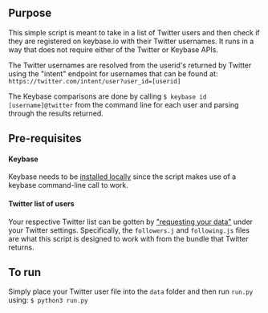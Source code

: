 ## Purpose

This simple script is meant to take in a list of Twitter users and then check if they are registered on keybase.io with their Twitter usernames. It runs in a way that does not require either of the Twitter or Keybase APIs. 

The Twitter usernames are resolved from the userid's returned by Twitter using the "intent" endpoint for usernames that can be found at:
`https://twitter.com/intent/user?user_id=[userid]`

The Keybase comparisons are done by calling `$ keybase id [username]@twitter` from the command line for each user and parsing through the results returned.

## Pre-requisites

#### Keybase
Keybase needs to be [installed locally](https://keybase.io/download) since the script makes use of a keybase command-line call to work. 

#### Twitter list of users
Your respective Twitter list can be gotten by ["requesting your data"](https://help.twitter.com/en/managing-your-account/how-to-download-your-twitter-archive) under your Twitter settings. Specifically, the `followers.j` and `following.js` files are what this script is designed to work with from the bundle that Twitter returns.

## To run
Simply place your Twitter user file into the `data` folder and then run `run.py` using:
`$ python3 run.py`
